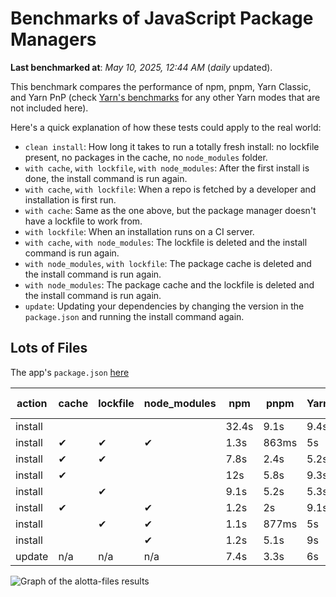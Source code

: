# Benchmarks of JavaScript Package Managers

**Last benchmarked at**: _May 10, 2025, 12:44 AM_ (_daily_ updated).

This benchmark compares the performance of npm, pnpm, Yarn Classic, and Yarn PnP (check [Yarn's benchmarks](https://yarnpkg.com/benchmarks) for any other Yarn modes that are not included here).

Here's a quick explanation of how these tests could apply to the real world:

- `clean install`: How long it takes to run a totally fresh install: no lockfile present, no packages in the cache, no `node_modules` folder.
- `with cache`, `with lockfile`, `with node_modules`: After the first install is done, the install command is run again.
- `with cache`, `with lockfile`: When a repo is fetched by a developer and installation is first run.
- `with cache`: Same as the one above, but the package manager doesn't have a lockfile to work from.
- `with lockfile`: When an installation runs on a CI server.
- `with cache`, `with node_modules`: The lockfile is deleted and the install command is run again.
- `with node_modules`, `with lockfile`: The package cache is deleted and the install command is run again.
- `with node_modules`: The package cache and the lockfile is deleted and the install command is run again.
- `update`: Updating your dependencies by changing the version in the `package.json` and running the install command again.

## Lots of Files

The app's `package.json` [here](https://github.com/pnpm/pnpm.io/blob/main/benchmarks/fixtures/alotta-files/package.json)

| action  | cache | lockfile | node_modules| npm | pnpm | Yarn | Yarn PnP |
| ---     | ---   | ---      | ---         | --- | ---  | ---  | ---      |
| install |       |          |             | 32.4s | 9.1s | 9.4s | 5.7s |
| install | ✔     | ✔        | ✔           | 1.3s | 863ms | 5s | n/a |
| install | ✔     | ✔        |             | 7.8s | 2.4s | 5.2s | 1.3s |
| install | ✔     |          |             | 12s | 5.8s | 9.3s | 5.2s |
| install |       | ✔        |             | 9.1s | 5.2s | 5.3s | 1.3s |
| install | ✔     |          | ✔           | 1.2s | 2s | 9.1s | n/a |
| install |       | ✔        | ✔           | 1.1s | 877ms | 5s | n/a |
| install |       |          | ✔           | 1.2s | 5.1s | 9s | n/a |
| update  | n/a | n/a | n/a | 7.4s | 3.3s | 6s | 5.1s |

<img alt="Graph of the alotta-files results" src="/img/benchmarks/alotta-files.svg" />